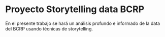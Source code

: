 # Proyecto Storytelling data BCRP
En el presente trabajo se hará un análisis profundo e informado de la data del BCRP usando técnicas de storytelling.
